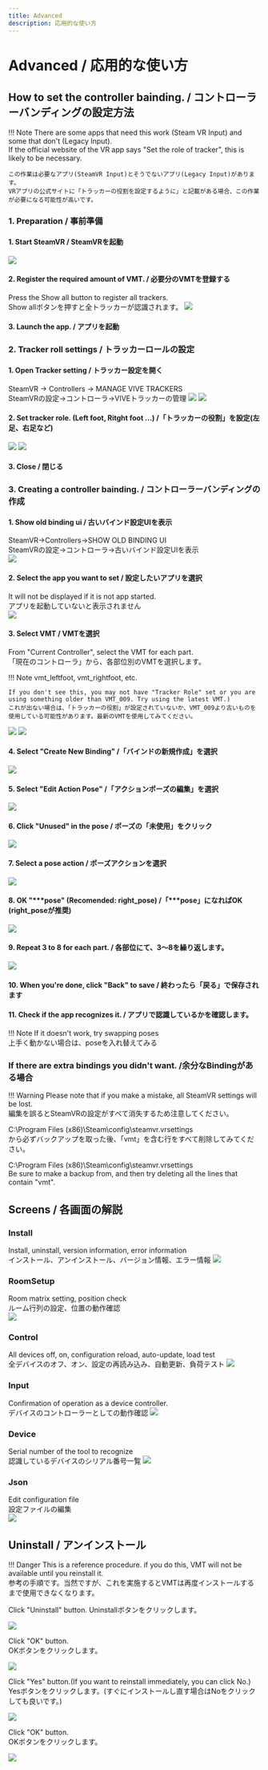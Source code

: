```yaml
---
title: Advanced
description: 応用的な使い方
---
```


# Advanced / 応用的な使い方
## How to set the  controller bainding. / コントローラーバンディングの設定方法
!!! Note
    There are some apps that need this work (Steam VR Input) and some that don't (Legacy Input).  
    If the official website of the VR app says "Set the role of tracker", this is likely to be necessary.  

    この作業は必要なアプリ(SteamVR Input)とそうでないアプリ(Legacy Input)があります。
    VRアプリの公式サイトに「トラッカーの役割を設定するように」と記載がある場合、この作業が必要になる可能性が高いです。


### 1. Preparation / 事前準備
#### 1. Start SteamVR / SteamVRを起動
![](/VirtualMotionTrackerDocument/image/advA1.png)

#### 2. Register the required amount of VMT. / 必要分のVMTを登録する
Press the Show all button to register all trackers.  
Show allボタンを押すと全トラッカーが認識されます。
![](/VirtualMotionTrackerDocument/image/adv3.png)

#### 3. Launch the app. / アプリを起動

### 2. Tracker roll settings  / トラッカーロールの設定
#### 1. Open Tracker setting / トラッカー設定を開く
SteamVR → Controllers → MANAGE VIVE TRACKERS  
SteamVRの設定→コントローラ→VIVEトラッカーの管理
![](/VirtualMotionTrackerDocument/image/advA2.png)
![](/VirtualMotionTrackerDocument/image/advA3.png)
#### 2. Set tracker role. (Left foot, Ritght foot ...) /「トラッカーの役割」を設定(左足、右足など)
![](/VirtualMotionTrackerDocument/image/advA4.png)
![](/VirtualMotionTrackerDocument/image/advA5.png)

#### 3. Close / 閉じる

### 3. Creating a controller bainding. / コントローラーバンディングの作成
#### 1. Show old binding ui / 古いバインド設定UIを表示
SteamVR→Controllers→SHOW OLD BINDING UI  
SteamVRの設定→コントローラ→古いバインド設定UIを表示  
![](/VirtualMotionTrackerDocument/image/advA3.png)

#### 2. Select the app you want to set  / 設定したいアプリを選択
It will not be displayed if it is not app started.   
アプリを起動していないと表示されません  
![](/VirtualMotionTrackerDocument/image/advB1.png)

#### 3. Select VMT / VMTを選択
From "Current Controller", select the VMT for each part.   
「現在のコントローラ」から、各部位別のVMTを選択します。

!!! Note
    vmt_leftfoot, vmt_rightfoot, etc.   
    
    If you don't see this, you may not have "Tracker Role" set or you are using something older than VMT_009. Try using the latest VMT.)  
    これが出ない場合は、「トラッカーの役割」が設定されていないか、VMT_009より古いものを使用している可能性があります。最新のVMTを使用してみてください。

![](/VirtualMotionTrackerDocument/image/advB2.png)
![](/VirtualMotionTrackerDocument/image/advB3.png)

#### 4. Select "Create New Binding" /「バインドの新規作成」を選択
![](/VirtualMotionTrackerDocument/image/advB4.png)

#### 5. Select "Edit Action Pose" /「アクションポーズの編集」を選択
![](/VirtualMotionTrackerDocument/image/advB5.png)

#### 6. Click "Unused" in the pose / ポーズの「未使用」をクリック
![](/VirtualMotionTrackerDocument/image/advB6.png)

#### 7. Select a pose action  / ポーズアクションを選択
![](/VirtualMotionTrackerDocument/image/advB7.png)

#### 8. OK "***pose" (Recomended: right_pose) /「***pose」になればOK (right_poseが推奨)
![](/VirtualMotionTrackerDocument/image/advB8.png)

#### 9. Repeat 3 to 8 for each part. / 各部位にて、3～8を繰り返します。
![](/VirtualMotionTrackerDocument/image/advB9.png)

#### 10. When you're done, click "Back" to save  / 終わったら「戻る」で保存されます
#### 11. Check if the app recognizes it. / アプリで認識しているかを確認します。

!!! Note
    If it doesn't work, try swapping poses  
    上手く動かない場合は、poseを入れ替えてみる

### If there are extra bindings you didn't want. /余分なBindingがある場合
!!! Warning
    Please note that if you make a mistake, all SteamVR settings will be lost.   
    編集を誤るとSteamVRの設定がすべて消失するため注意してください。

C:\Program Files (x86)\Steam\config\steamvr.vrsettings  
から必ずバックアップを取った後、「vmt」を含む行をすべて削除してみてください。

C:\Program Files (x86)\Steam\config\steamvr.vrsettings  
Be sure to make a backup from, and then try deleting all the lines that contain "vmt".


## Screens / 各画面の解説
### Install
Install, uninstall, version information, error information  
インストール、アンインストール、バージョン情報、エラー情報
![](/VirtualMotionTrackerDocument/image/adv1.png)

### RoomSetup
Room matrix setting, position check  
ルーム行列の設定、位置の動作確認  
![](/VirtualMotionTrackerDocument/image/adv2.png)

### Control
All devices off, on, configuration reload, auto-update, load test   
全デバイスのオフ、オン、設定の再読み込み、自動更新、負荷テスト
![](/VirtualMotionTrackerDocument/image/adv3.png)

### Input
Confirmation of operation as a device controller.  
デバイスのコントローラーとしての動作確認
![](/VirtualMotionTrackerDocument/image/adv4.png)

### Device
Serial number of the tool to recognize  
認識しているデバイスのシリアル番号一覧
![](/VirtualMotionTrackerDocument/image/adv5.png)

### Json
Edit configuration file  
設定ファイルの編集  
![](/VirtualMotionTrackerDocument/image/adv6.png)


## Uninstall / アンインストール
!!! Danger
    This is a reference procedure. if you do this, VMT will not be available until you reinstall it.   
    参考の手順です。当然ですが、これを実施するとVMTは再度インストールするまで使用できなくなります。  

Click "Uninstall" button. 
Uninstallボタンをクリックします。  

![](/VirtualMotionTrackerDocument/image/uninstall1.png)

Click "OK" button.  
OKボタンをクリックします。  

![](/VirtualMotionTrackerDocument/image/uninstall2.png)

Click "Yes" button.(If you want to reinstall immediately, you can click No.)  
Yesボタンをクリックします。(すぐにインストールし直す場合はNoをクリックしても良いです。)  

![](/VirtualMotionTrackerDocument/image/uninstall3.png)

Click "OK" button.  
OKボタンをクリックします。  

![](/VirtualMotionTrackerDocument/image/uninstall4.png)

